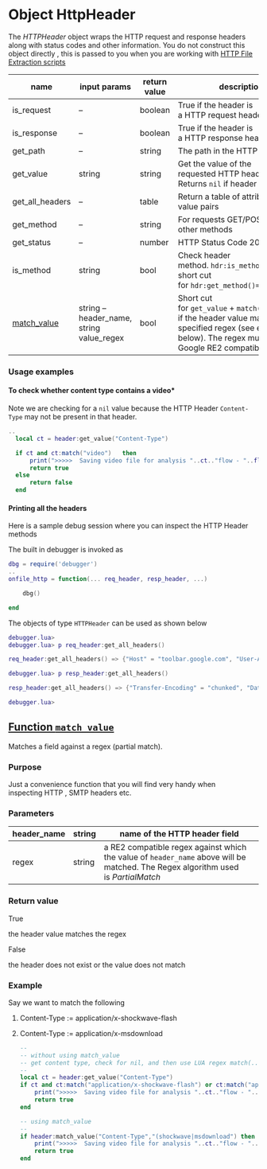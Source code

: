 # Object HttpHeader

The *HTTPHeader* object wraps the HTTP request and response headers along with status codes and other information. You do not construct this object directly , this is passed to you when you are working with [HTTP File Extraction scripts](https://trisul.org/docs/lua/fileextract.html)

| name                                                                                | input params                             | return value | description                                                                                                                                                  |
| ----------------------------------------------------------------------------------- | ---------------------------------------- | ------------ | ------------------------------------------------------------------------------------------------------------------------------------------------------------ |
| is_request                                                                          | –                                        | boolean      | True if the header is a HTTP request header                                                                                                                  |
| is_response                                                                         | –                                        | boolean      | True if the header is a HTTP response header                                                                                                                 |
| get_path                                                                            | –                                        | string       | The path in the HTTP request URI                                                                                                                             |
| get_value                                                                           | string                                   | string       | Get the value of the requested HTTP header, Returns `nil` if header not found.                                                                               |
| get_all_headers                                                                     | –                                        | table        | Return a table of attribute => value pairs                                                                                                                   |
| get_method                                                                          | –                                        | string       | For requests GET/POST/HEAD or other methods                                                                                                                  |
| get_status                                                                          | –                                        | number       | HTTP Status Code 200=OK                                                                                                                                      |
| is_method                                                                           | string                                   | bool         | Check header method. `hdr:is_method("POST")` is short cut for `hdr:get_method()=="POST"` @                                                                   |
| [match_value](https://trisul.org/docs/lua/obj_httpheader.html#function_match_value) | string – header_name, string value_regex | bool         | Short cut for `get_value` + `match(..)` check if the header value matches the specified regex (see example 3 below). The regex must be Google RE2 compatible |

### Usage examples

#### To check whether content type contains a video*

Note we are checking for a `nil` value because the HTTP Header `Content-Type` may not be present in that header.

```lua
..
  local ct = header:get_value("Content-Type")

  if ct and ct:match("video")   then
      print(">>>>>  Saving video file for analysis "..ct.."flow - "..flowkey:id() )
      return true
  else
      return false
  end
```

#### Printing all the headers

Here is a sample debug session where you can inspect the HTTP Header methods

The built in debugger is invoked as

```lua
dbg = require('debugger')
..
onfile_http = function(... req_header, resp_header, ...)

    dbg()

end
```

The objects of type `HTTPHeader` can be used as shown below

```lua
debugger.lua> 
debugger.lua> p req_header:get_all_headers()

req_header:get_all_headers() => {"Host" = "toolbar.google.com", "User-Agent" = "Mozilla/4.0 (compatible; GoogleToolbar 4.0.1601.4978-big; Windows XP 5.1; MSIE 6.0.2900.2180)", "Referer" = "navclient.update/en/4.0.1601.4978-big"}

debugger.lua> p resp_header:get_all_headers()

resp_header:get_all_headers() => {"Transfer-Encoding" = "chunked", "Date" = "Tue, 12 Feb 2008 14:30:02 GMT", "Content-Type" = "text/plain", "Server" = "GFE/1.3", "Cache-control" = "private"}

debugger.lua>
```

## [Function `match_value`](https://trisul.org/docs/lua/obj_httpheader.html#function_match_value)

Matches a field against a regex (partial match).

### Purpose

Just a convenience function that you will find very handy when inspecting HTTP , SMTP headers etc.

### Parameters

| header_name | string | name of the HTTP header field                                                                                                     |
| ----------- | ------ | --------------------------------------------------------------------------------------------------------------------------------- |
| regex       | string | a RE2 compatible regex against which the value of `header_name` above will be matched. The Regex algorithm used is *PartialMatch* |

### Return value

True

the header value matches the regex

False

the header does not exist or the value does not match

### Example

Say we want to match the following

1. Content-Type := application/x-shockwave-flash

2. Content-Type := application/x-msdownload
   
   ```lua
   --
   -- without using match_value
   -- get content type, check for nil, and then use LUA regex match(..)
   --
   local ct = header:get_value("Content-Type")
   if ct and ct:match("application/x-shockwave-flash") or ct:match("application/x-msdownload")   then  
       print(">>>>>  Saving video file for analysis "..ct.."flow - "..flowkey:id() )
       return true
   end
   
   -- using match_value
   --
   if header:match_value("Content-Type","(shockwave|msdownload") then
       print(">>>>>  Saving video file for analysis "..ct.."flow - "..flowkey:id() )
       return true
   end
   ```
